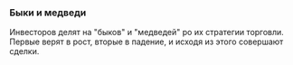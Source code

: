 ### Быки и медведи
Инвесторов делят на "быков" и "медведей" ро их
стратегии торговли. Первые верят в рост,
вторые в падение, и исходя из этого совершают сделки.